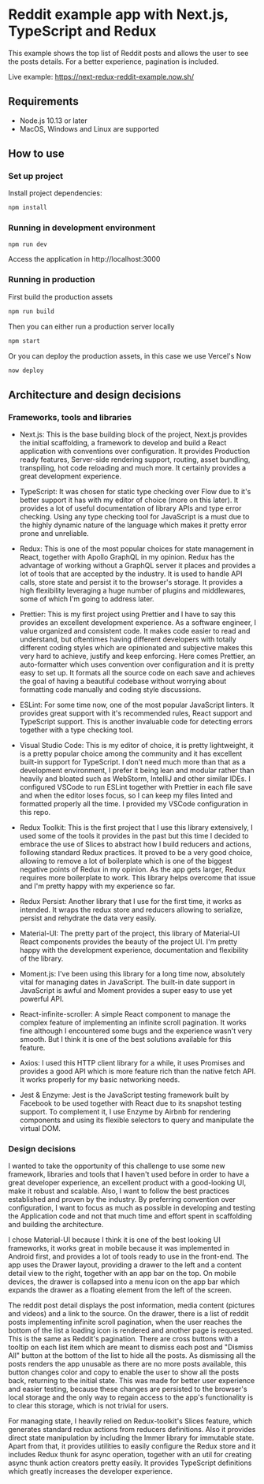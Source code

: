 # Reddit example app with Next.js, TypeScript and Redux

This example shows the top list of Reddit posts and allows the user to see the posts details.
For a better experience, pagination is included.

Live example: https://next-redux-reddit-example.now.sh/

## Requirements
* Node.js 10.13 or later
* MacOS, Windows and Linux are supported

## How to use

### Set up project
Install project dependencies:
```bash
npm install
```

### Running in development environment
```bash
npm run dev
```
Access the application in http://localhost:3000

### Running in production
First build the production assets
```bash
npm run build
```

Then you can either run a production server locally
```bash
npm start
```

Or you can deploy the production assets, in this case we use Vercel's Now
```bash
now deploy
```

## Architecture and design decisions

### Frameworks, tools and libraries
* Next.js: This is the base building block of the project, Next.js provides the initial scaffolding, a framework to develop and build a React application with conventions over configuration. It provides Production ready features, Server-side rendering support, routing, asset bundling, transpiling, hot code reloading and much more. It certainly provides a great development experience.

* TypeScript: It was chosen for static type checking over Flow due to it's better support it has with my editor of choice (more on this later). It provides a lot of useful documentation of library APIs and type error checking. Using any type checking tool for JavaScript is a must due to the highly dynamic nature of the language which makes it pretty error prone and unreliable.

* Redux: This is one of the most popular choices for state management in React, together with Apollo GraphQL in my opinion. Redux has the advantage of working without a GraphQL server it places and provides a lot of tools that are accepted by the industry. It is used to handle API calls, store state and persist it to the browser's storage. It provides a high flexibility leveraging a huge number of plugins and middlewares, some of which I'm going to address later.

* Prettier: This is my first project using Prettier and I have to say this provides an excellent development experience. As a software engineer, I value organized and consistent code. It makes code easier to read and understand, but oftentimes having different developers with totally different coding styles which are opinionated and subjective makes this very hard to achieve, justify and keep enforcing. Here comes Prettier, an auto-formatter which uses convention over configuration and it is pretty easy to set up. It formats all the source code on each save and achieves the goal of having a beautiful codebase without worrying about formatting code manually and coding style discussions.

* ESLint: For some time now, one of the most popular JavaScript linters. It provides great support with it's recommended rules, React support and TypeScript support. This is another invaluable code for detecting errors together with a type checking tool.

* Visual Studio Code: This is my editor of choice, it is pretty lightweight, it is a pretty popular choice among the community and it has excellent built-in support for TypeScript. I don't need much more than that as a development environment, I prefer it being lean and modular rather than heavily and bloated such as WebStorm, IntelliJ and other similar IDEs. I configured VSCode to run ESLint together with Prettier in each file save and when the editor loses focus, so I can keep my files linted and formatted properly all the time. I provided my VSCode configuration in this repo.

* Redux Toolkit: This is the first project that I use this library extensively, I used some of the tools it provides in the past but this time I decided to embrace the use of Slices to abstract how I build reducers and actions, following standard Redux practices. It proved to be a very good choice, allowing to remove a lot of boilerplate which is one of the biggest negative points of Redux in my opinion. As the app gets larger, Redux requires more boilerplate to work. This library helps overcome that issue and I'm pretty happy with my experience so far.

* Redux Persist: Another library that I use for the first time, it works as intended. It wraps the redux store and reducers allowing to serialize, persist and rehydrate the data very easily.

* Material-UI: The pretty part of the project, this library of Material-UI React components provides the beauty of the project UI. I'm pretty happy with the development experience, documentation and flexibility of the library. 

* Moment.js: I've been using this library for a long time now, absolutely vital for managing dates in JavaScript. The built-in date support in JavaScript is awful and Moment provides a super easy to use yet powerful API.

* React-infinite-scroller: A simple React component to manage the complex feature of implementing an infinite scroll pagination. It works fine although I encountered some bugs and the experience wasn't very smooth. But I think it is one of the best solutions available for this feature.

* Axios: I used this HTTP client library for a while, it uses Promises and provides a good API which is more feature rich than the native fetch API. It works properly for my basic networking needs.

* Jest & Enzyme: Jest is the JavaScript testing framework built by Facebook to be used together with React due to its snapshot testing support. To complement it, I use Enzyme by Airbnb for rendering components and using its flexible selectors to query and manipulate the virtual DOM.

### Design decisions
I wanted to take the opportunity of this challenge to use some new framework, libraries and tools that I haven't used before in order to have a great developer experience, an excellent product with a good-looking UI, make it robust and scalable. Also, I want to follow the best practices established and proven by the industry. By preferring convention over configuration, I want to focus as much as possible in developing and testing the Application code and not that much time and effort spent in scaffolding and building the architecture.

I chose Material-UI because I think it is one of the best looking UI frameworks, it works great in mobile because it was implemented in Android first, and provides a lot of tools ready to use in the front-end. 
The app uses the Drawer layout, providing a drawer to the left and a content detail view to the right, together with an app bar on the top. On mobile devices, the drawer is collapsed into a menu icon on the app bar which expands the drawer as a floating element from the left of the screen.

The reddit post detail displays the post information, media content (pictures and videos) and a link to the source. On the drawer, there is a list of reddit posts implementing infinite scroll pagination, when the user reaches the bottom of the list a loading icon is rendered and another page is requested. This is the same as Reddit's pagination. There are cross buttons with a tooltip on each list item which are meant to dismiss each post and "Dismiss All" button at the bottom of the list to hide all the posts. As dismissing all the posts renders the app unusable as there are no more posts available, this button changes color and copy to enable the user to show all the posts back, returning to the initial state. This was made for better user experience and easier testing, because these changes are persisted to the browser's local storage and the only way to regain access to the app's functionality is to clear this storage, which is not trivial for users.

For managing state, I heavily relied on Redux-toolkit's Slices feature, which generates standard redux actions from reducers definitions. Also it provides direct state manipulation by including the Immer library for immutable state. Apart from that, it provides utilities to easily configure the Redux store and it includes Redux thunk for async operation, together with an util for creating async thunk action creators pretty easily. It provides TypeScript definitions which greatly increases the developer experience.
